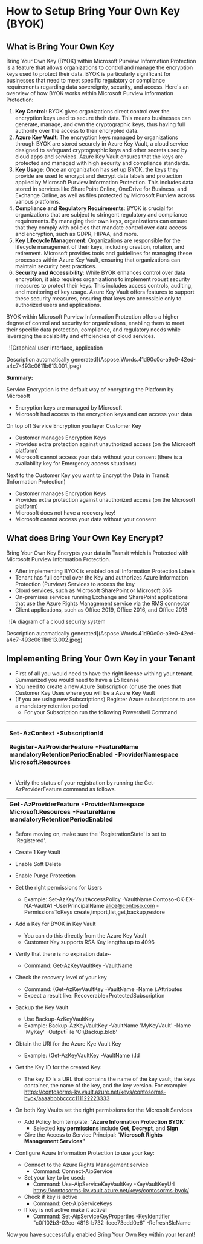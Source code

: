 ﻿# How to Setup Bring Your Own Key (BYOK)

## What is Bring Your Own Key
Bring Your Own Key (BYOK) within Microsoft Purview Information Protection is a feature that allows organizations to control and manage the encryption keys used to protect their data. BYOK is particularly significant for businesses that need to meet specific regulatory or compliance requirements regarding data sovereignty, security, and access. Here's an overview of how BYOK works within Microsoft Purview Information Protection:

1. **Key Control**: BYOK gives organizations direct control over the encryption keys used to secure their data. This means businesses can generate, manage, and own the cryptographic keys, thus having full authority over the access to their encrypted data.
1. **Azure Key Vault**: The encryption keys managed by organizations through BYOK are stored securely in Azure Key Vault, a cloud service designed to safeguard cryptographic keys and other secrets used by cloud apps and services. Azure Key Vault ensures that the keys are protected and managed with high security and compliance standards.
1. **Key Usage**: Once an organization has set up BYOK, the keys they provide are used to encrypt and decrypt data labels and protection applied by Microsoft Purview Information Protection. This includes data stored in services like SharePoint Online, OneDrive for Business, and Exchange Online, as well as files protected by Microsoft Purview across various platforms.
1. **Compliance and Regulatory Requirements**: BYOK is crucial for organizations that are subject to stringent regulatory and compliance requirements. By managing their own keys, organizations can ensure that they comply with policies that mandate control over data access and encryption, such as GDPR, HIPAA, and more.
1. **Key Lifecycle Management**: Organizations are responsible for the lifecycle management of their keys, including creation, rotation, and retirement. Microsoft provides tools and guidelines for managing these processes within Azure Key Vault, ensuring that organizations can maintain security best practices.
1. **Security and Accessibility**: While BYOK enhances control over data encryption, it also requires organizations to implement robust security measures to protect their keys. This includes access controls, auditing, and monitoring of key usage. Azure Key Vault offers features to support these security measures, ensuring that keys are accessible only to authorized users and applications.

BYOK within Microsoft Purview Information Protection offers a higher degree of control and security for organizations, enabling them to meet their specific data protection, compliance, and regulatory needs while leveraging the scalability and efficiencies of cloud services.

` `![Graphical user interface, application

Description automatically generated](Aspose.Words.41d90c0c-a9e0-42ed-a4c7-493c0611b613.001.jpeg)

**Summary:**

Service Encryption is the default way of encrypting the Platform by Microsoft

- Encryption keys are managed by Microsoft
- Microsoft had access to the encryption keys and can access your data

On top off Service Encryption you layer Customer Key

- Customer manages Encryption Keys
- Provides extra protection against unauthorized access (on the Microsoft platform)
- Microsoft cannot access your data without your consent (there is a availability key for Emergency access situations)

Next to the Customer Key you want to Encrypt the Data in Transit (Information Protection)

- Customer manages Encryption Keys
- Provides extra protection against unauthorized access (on the Microsoft platform)
- Microsoft does not have a recovery key!
- Microsoft cannot access your data without your consent 



## What does Bring Your Own Key Encrypt?

Bring Your Own Key Encrypts your data in Transit which is Protected with Microsoft Purview Information Protection.

- After implementing BYOK is enabled on all Information Protection Labels
- Tenant has full control over the Key and authorizes Azure Information Protection (Purview) Services to access the key
- Cloud services, such as Microsoft SharePoint or Microsoft 365
- On-premises services running Exchange and SharePoint applications that use the Azure Rights Management service via the RMS connector
- Client applications, such as Office 2019, Office 2016, and Office 2013


` `![A diagram of a cloud security system

Description automatically generated](Aspose.Words.41d90c0c-a9e0-42ed-a4c7-493c0611b613.002.jpeg)
## Implementing Bring Your Own Key in your Tenant

- First of all you would need to have the right license withing your tenant. Summarized you would need to have a E5 license
- You need to create a new Azure Subscription (or use the ones that Customer Key Uses where you will be a Azure Key Vault
- (If you are using new Subscriptions) Register Azure subscriptions to use a mandatory retention period
  - For your Subscription run the following Powershell Command

|<p>Set-AzContext -SubscriptionId <SubscriptionId></p><p>Register-AzProviderFeature -FeatureName mandatoryRetentionPeriodEnabled -ProviderNamespace Microsoft.Resources</p><p></p>|
| :- |



- Verify the status of your registration by running the Get-AzProviderFeature command as follows.

|Get-AzProviderFeature -ProviderNamespace Microsoft.Resources -FeatureName mandatoryRetentionPeriodEnabled|
| :- |

- Before moving on, make sure the 'RegistrationState' is set to 'Registered'.
- Create 1 Key Vault 

- Enable Soft Delete
- Enable Purge Protection
- Set the right permissions for Users
  - Example: Set-AzKeyVaultAccessPolicy -VaultName Contoso-CK-EX-NA-VaultA1 -UserPrincipalName alice@contoso.com -PermissionsToKeys create,import,list,get,backup,restore
- Add a Key for BYOK in Key Vault
  - You can do this directly from the Azure Key Vault
  - Customer Key supports RSA Key lengths up to 4096
- Verify that there is no expiration date~
  - Command: Get-AzKeyVaultKey -VaultName <vault name>
- Check the recovery level of your key
  - Command: (Get-AzKeyVaultKey -VaultName <vault name> -Name <key name>).Attributes
  - Expect a result like: Recoverable+ProtectedSubscription
- Backup the Key Vault
  - Use Backup-AzKeyVaultKey
  - Example:  Backup-AzKeyVaultKey -VaultName 'MyKeyVault' -Name 'MyKey' -OutputFile 'C:\Backup.blob'
- Obtain the URI for the Azure Kye Vault Key
  - Example: (Get-AzKeyVaultKey -VaultName <vault name>).Id
- Get the Key ID for the created Key:
  - The key ID is a URL that contains the name of the key vault, the keys container, the name of the key, and the key version. For example: <https://contosorms-kv.vault.azure.net/keys/contosorms-byok/aaaabbbbcccc111122223333>
- On both Key Vaults set the right permissions for the Microsoft Services
  - Add Policy from template: “**Azure Information Protection BYOK**” 
    - Selected **key permissions** include **Get**, **Decrypt**, and **Sign**
  - Give the Access to Service Principal: “**Microsoft Rights Management Services”**

- Configure Azure Information Protection to use your key:
  - Connect to the Azure Rights Management service
    - Command: Connect-AipService
  - Set your key to be used:
    - Command: Use-AipServiceKeyVaultKey -KeyVaultKeyUrl [https://contosorms-kv.vault.azure.net/keys/contosorms-byok/<key-version>](https://contosorms-kv.vault.azure.net/keys/contosorms-byok/%3ckey-version%3e)
  - Check if key is active
    - Command: Get-AipServiceKeys
  - If key is not active make it active!
    - Command: Set-AipServiceKeyProperties -KeyIdentifier "c0f102b3-02cc-4816-b732-fcee73edd0e6" -RefreshSlcName

Now you have successfully enabled Bring Your Own Key within your tenant!



